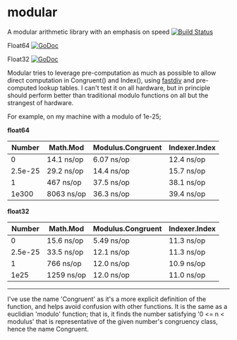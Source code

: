 # modular
A modular arithmetic library with an emphasis on speed
[![Build Status](https://travis-ci.org/stewi1014/modular.svg?branch=master)](https://travis-ci.org/stewi1014/modular)

Float64
[![GoDoc](https://godoc.org/github.com/stewi1014/modular/modular64?status.svg)](https://godoc.org/github.com/stewi1014/modular/modular64)

Float32
[![GoDoc](https://godoc.org/github.com/stewi1014/modular/modular32?status.svg)](https://godoc.org/github.com/stewi1014/modular/modular32)


Modular tries to leverage pre-computation as much as possible to allow direct computation in Congruent() and Index(), using [fastdiv] and pre-computed lookup tables. I can't test it on all hardware, but in principle should perform better than traditional modulo functions on all but the strangest of hardware.

For example, on my machine with a modulo of 1e-25;

**float64**

| Number | Math.Mod | Modulus.Congruent | Indexer.Index |
| ------ | ------ | ------ | ------ |
| 0 | 14.1 ns/op | 6.07 ns/op | 12.4 ns/op |
| 2.5e-25 | 29.2 ns/op | 14.4 ns/op | 15.7 ns/op |
| 1 | 467 ns/op | 37.5 ns/op | 38.1 ns/op |
| 1e300 | 8063 ns/op | 36.3 ns/op | 39.4 ns/op |


**float32**

| Number | Math.Mod | Modulus.Congruent | Indexer.Index |
| ------ | ------ | ------ | ------ |
| 0 | 15.6 ns/op | 5.49 ns/op | 11.3 ns/op |
| 2.5e-25 | 33.5 ns/op | 12.1 ns/op | 11.3 ns/op |
| 1 | 766 ns/op | 12.0 ns/op | 10.9 ns/op |
| 1e25 | 1259 ns/op | 12.0 ns/op | 11.0 ns/op |

***

I've use the name 'Congruent' as it's a more explicit definition of the function, and helps avoid confusion with other functions. It is the same as a euclidian 'modulo' function; that is, it finds the number satisfying '0 <= n < modulus' that is representative of the given number's congruency class, hence the name Congruent.


[fastdiv]: <https://github.com/bmkessler/fastdiv>
